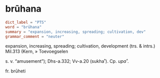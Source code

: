 # brūhana

``` toml
dict_label = "PTS"
word = "brūhana"
summary = "expansion, increasing, spreading; cultivation, dev"
grammar_comment = "neuter"
```

expansion, increasing, spreading; cultivation, development (trs. & intrs.) Mil.313 (Kern,
» Toevoegselen

 s. v. “amusement”); Dhs\-a.332; Vv\-a.20 (sukha˚). Cp. *upa˚*.

fr. brūheti

